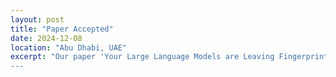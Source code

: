 ```yaml
---
layout: post
title: "Paper Accepted"
date: 2024-12-08
location: "Abu Dhabi, UAE"
excerpt: "Our paper 'Your Large Language Models are Leaving Fingerprints' was accepted at the 'Detecting AI-Generated Content' Workshop at COLING 2025
---
```


